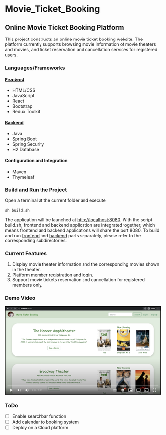 # Movie_Ticket_Booking
## Online Movie Ticket Booking Platform
This project constructs an online movie ticket booking website. 
The platform currently supports browsing movie information of movie theaters and movies, 
and ticket reservation and cancellation services for registered users. 
### Languages/Frameworks

#### [Frontend](frontend)
- HTML/CSS
- JavaScript
- React
- Bootstrap
- Redux Toolkit

#### [Backend](backend)
- Java
- Spring Boot
- Spring Security
- H2 Database

#### Configuration and Integration
- Maven
- Thymeleaf

### Build and Run the Project
Open a terminal at the current folder and execute 

`sh build.sh`

The application will be launched at [http://localhost:8080](http://localhost:8080). With the script build.sh, frontend and backend application are integrated together, which means frontend and backend applications will share the port 8080. To build and run [frontend](frontend) and [backend](backend) parts separately, please refer to the corresponding subdirectories.


### Current Features
1. Display movie theater information and the corresponding movies shown in the theater.
2. Platform member registration and login.
3. Support movie tickets reservation and cancellation for registered members only. 

### Demo Video
[![](images/demoThumbnail.png)](https://youtu.be/7e6kLWGN-fA)

### ToDo
- [ ] Enable searchbar function
- [ ] Add calendar to booking system
- [ ] Deploy on a Cloud platform
